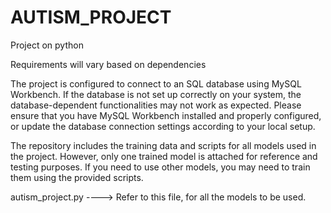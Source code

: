 # AUTISM_PROJECT
Project on python

Requirements will vary based on dependencies

The project is configured to connect to an SQL database using MySQL Workbench. If the database is not set up correctly on your system, the database-dependent functionalities may not work as expected.
Please ensure that you have MySQL Workbench installed and properly configured, or update the database connection settings according to your local setup.

The repository includes the training data and scripts for all models used in the project.
However, only one trained model is attached for reference and testing purposes. If you need to use other models, you may need to train them using the provided scripts.


autism_project.py ----> Refer to this file, for all the models to be used.
